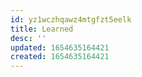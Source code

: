 ```yaml
---
id: yz1wczhqawz4mtgfzt5eelk
title: Learned
desc: ''
updated: 1654635164421
created: 1654635164421
---
```


